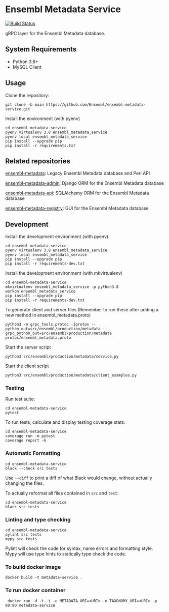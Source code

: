 # Ensembl Metadata Service

[![Build Status](https://travis-ci.com/Ensembl/ensembl-metadata-service.svg?branch=main)](https://travis-ci.com/Ensembl/ensembl-metadata-service)

gRPC layer for the Ensembl Metadata database.

## System Requirements

- Python 3.8+
- MySQL Client

## Usage

Clone the repository:
```
git clone -b main https://github.com/Ensembl/ensembl-metadata-service.git
```

Install the environment (with pyenv)

```
cd ensembl-metadata-service
pyenv virtualenv 3.8 ensembl_metadata_service
pyenv local ensembl_metadata_service
pip install --upgrade pip
pip install -r requirements.txt
```

## Related repositories

[ensembl-metadata](https://github.com/Ensembl/ensembl-metadata): Legacy Ensembl Metadata database and Perl API

[ensembl-metadata-admin](https://github.com/Ensembl/ensembl-metadata-admin): Django ORM for the Ensembl Metadata database

[ensembl-metadata-api](https://github.com/Ensembl/ensembl-metadata-api): SQLAlchemy ORM for the Ensembl Metadata database

[ensembl-metadata-registry](https://github.com/Ensembl/ensembl-metadata-registry): GUI for the Ensembl Metadata database


## Development

Install the development environment (with pyenv)

```
cd ensembl-metadata-service
pyenv virtualenv 3.8 ensembl_metadata_service
pyenv local ensembl_metadata_service
pip install --upgrade pip
pip install -r requirements-dev.txt
```

Install the development environment (with mkvirtualenv)

```
cd ensembl-metadata-service
mkvirtualenv ensembl_metadata_service -p python3.8
workon ensembl_metadata_service
pip install --upgrade pip
pip install -r requirements-dev.txt
```

To generate client and server files
(Remember to run these after adding a new method in ensembl_metadata.proto)
```
python3 -m grpc_tools.protoc -Iprotos --python_out=src/ensembl/production/metadata --grpc_python_out=src/ensembl/production/metadata protos/ensembl_metadata.proto
```

Start the server script

```
python3 src/ensembl/production/metadata/service.py
```

Start the client script
```
python3 src/ensembl/production/metadata/client_examples.py
```

### Testing

Run test suite:
```
cd ensembl-metadata-service
pytest
```

To run tests, calculate and display testing coverage stats:
```
cd ensembl-metadata-service
coverage run -m pytest
coverage report -m
```

### Automatic Formatting
```
cd ensembl-metadata-service
black --check src tests
```
Use `--diff` to print a diff of what Black would change, without actually changing the files.

To actually reformat all files contained in `src` and `test`:
```
cd ensembl-metadata-service
black src tests
```

### Linting and type checking
```
cd ensembl-metadata-service
pylint src tests
mypy src tests
```
Pylint will check the code for syntax, name errors and formatting style.
Mypy will use type hints to statically type check the code.

### To build docker image
```
docker build -t metadata-service . 
```

### To run docker container
```
 docker run -d -t -i -e METADATA_URI=<URI> -e TAXONOMY_URI=<URI> -p 80:80 metadata-service
```
